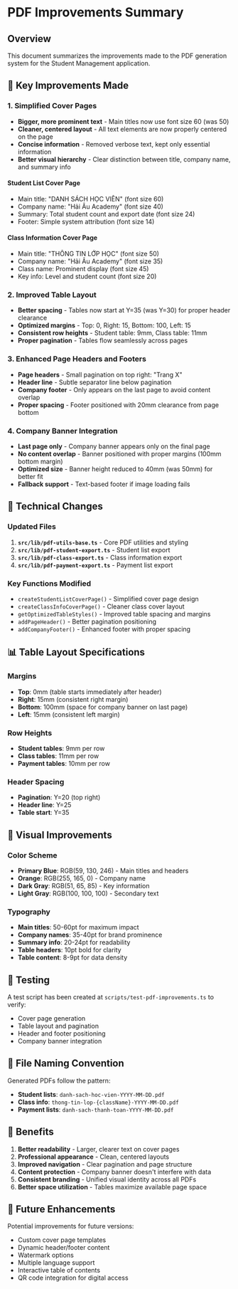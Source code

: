 # PDF Improvements Summary

## Overview
This document summarizes the improvements made to the PDF generation system for the Student Management application.

## 🎯 Key Improvements Made

### 1. **Simplified Cover Pages**
- **Bigger, more prominent text** - Main titles now use font size 60 (was 50)
- **Cleaner, centered layout** - All text elements are now properly centered on the page
- **Concise information** - Removed verbose text, kept only essential information
- **Better visual hierarchy** - Clear distinction between title, company name, and summary info

#### Student List Cover Page
- Main title: "DANH SÁCH HỌC VIÊN" (font size 60)
- Company name: "Hải Âu Academy" (font size 40)
- Summary: Total student count and export date (font size 24)
- Footer: Simple system attribution (font size 14)

#### Class Information Cover Page
- Main title: "THÔNG TIN LỚP HỌC" (font size 50)
- Company name: "Hải Âu Academy" (font size 35)
- Class name: Prominent display (font size 45)
- Key info: Level and student count (font size 20)

### 2. **Improved Table Layout**
- **Better spacing** - Tables now start at Y=35 (was Y=30) for proper header clearance
- **Optimized margins** - Top: 0, Right: 15, Bottom: 100, Left: 15
- **Consistent row heights** - Student table: 9mm, Class table: 11mm
- **Proper pagination** - Tables flow seamlessly across pages

### 3. **Enhanced Page Headers and Footers**
- **Page headers** - Small pagination on top right: "Trang X"
- **Header line** - Subtle separator line below pagination
- **Company footer** - Only appears on the last page to avoid content overlap
- **Proper spacing** - Footer positioned with 20mm clearance from page bottom

### 4. **Company Banner Integration**
- **Last page only** - Company banner appears only on the final page
- **No content overlap** - Banner positioned with proper margins (100mm bottom margin)
- **Optimized size** - Banner height reduced to 40mm (was 50mm) for better fit
- **Fallback support** - Text-based footer if image loading fails

## 🔧 Technical Changes

### Updated Files
1. **`src/lib/pdf-utils-base.ts`** - Core PDF utilities and styling
2. **`src/lib/pdf-student-export.ts`** - Student list export
3. **`src/lib/pdf-class-export.ts`** - Class information export
4. **`src/lib/pdf-payment-export.ts`** - Payment list export

### Key Functions Modified
- `createStudentListCoverPage()` - Simplified cover page design
- `createClassInfoCoverPage()` - Cleaner class cover layout
- `getOptimizedTableStyles()` - Improved table spacing and margins
- `addPageHeader()` - Better pagination positioning
- `addCompanyFooter()` - Enhanced footer with proper spacing

## 📊 Table Layout Specifications

### Margins
- **Top**: 0mm (table starts immediately after header)
- **Right**: 15mm (consistent right margin)
- **Bottom**: 100mm (space for company banner on last page)
- **Left**: 15mm (consistent left margin)

### Row Heights
- **Student tables**: 9mm per row
- **Class tables**: 11mm per row
- **Payment tables**: 10mm per row

### Header Spacing
- **Pagination**: Y=20 (top right)
- **Header line**: Y=25
- **Table start**: Y=35

## 🎨 Visual Improvements

### Color Scheme
- **Primary Blue**: RGB(59, 130, 246) - Main titles and headers
- **Orange**: RGB(255, 165, 0) - Company name
- **Dark Gray**: RGB(51, 65, 85) - Key information
- **Light Gray**: RGB(100, 100, 100) - Secondary text

### Typography
- **Main titles**: 50-60pt for maximum impact
- **Company names**: 35-40pt for brand prominence
- **Summary info**: 20-24pt for readability
- **Table headers**: 10pt bold for clarity
- **Table content**: 8-9pt for data density

## 🧪 Testing

A test script has been created at `scripts/test-pdf-improvements.ts` to verify:
- Cover page generation
- Table layout and pagination
- Header and footer positioning
- Company banner integration

## 📁 File Naming Convention

Generated PDFs follow the pattern:
- **Student lists**: `danh-sach-hoc-vien-YYYY-MM-DD.pdf`
- **Class info**: `thong-tin-lop-{className}-YYYY-MM-DD.pdf`
- **Payment lists**: `danh-sach-thanh-toan-YYYY-MM-DD.pdf`

## 🚀 Benefits

1. **Better readability** - Larger, clearer text on cover pages
2. **Professional appearance** - Clean, centered layouts
3. **Improved navigation** - Clear pagination and page structure
4. **Content protection** - Company banner doesn't interfere with data
5. **Consistent branding** - Unified visual identity across all PDFs
6. **Better space utilization** - Tables maximize available page space

## 🔮 Future Enhancements

Potential improvements for future versions:
- Custom cover page templates
- Dynamic header/footer content
- Watermark options
- Multiple language support
- Interactive table of contents
- QR code integration for digital access
